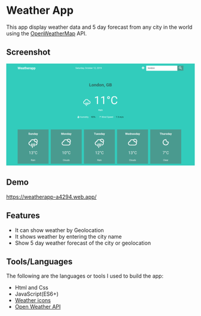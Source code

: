 # Weather App

This app display weather data and 5 day forecast  from any city in the world using the [OpenWeatherMap](http://www.openweathermap.org/) API.

## Screenshot

![screenshot](img/screenshot.png)

## Demo
https://weatherapp-a4294.web.app/

## Features
- It can show weather by Geolocation
- It shows weather by entering the city name
- Show 5 day weather forecast of the city or geolocation

## Tools/Languages
The following are the languages or tools I used to build the app:

- Html and Css
- JavaScript(ES6+)
- [Weather icons](https://github.com/erikflowers/weather-icons)
- [Open Weather API](http://api.openweathermap.org)
